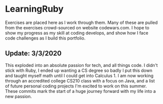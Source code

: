 # LearningRuby
Exercises are placed here as I work through them. Many of these are pulled from the exercises crowd-sourced on website codewars.com. I hope to show my progress as my skill at coding develops, and show how I face code challenges as I build this portfolio.

## Update: 3/3/2020
This exploded into an absolute passion for tech, and all things code. I didn't stick with Ruby, I ended up wanting a CS degree so badly I put this down and taught myself math until I could get into Calculus 1. I am now working through an accredited college CS210 class with a focus on Java, and a list of future personal coding projects I'm excited to work on this summer. These commits mark the start of a huge journey forward with my life into a new passion.
